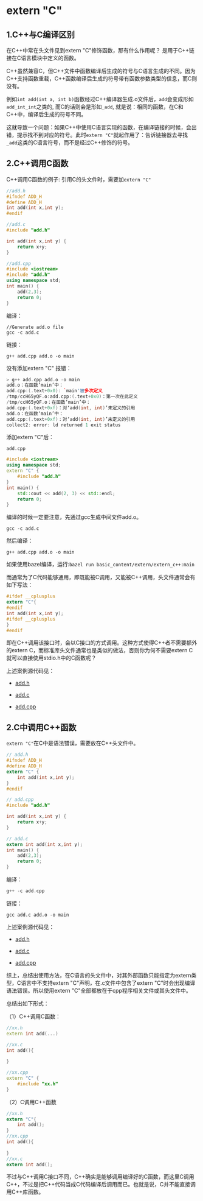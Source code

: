 # extern "C"

## 1.C++与C编译区别

在C++中常在头文件见到extern "C"修饰函数，那有什么作用呢？ 是用于C++链接在C语言模块中定义的函数。

C++虽然兼容C，但C++文件中函数编译后生成的符号与C语言生成的不同。因为C++支持函数重载，C++函数编译后生成的符号带有函数参数类型的信息，而C则没有。

例如`int add(int a, int b)`函数经过C++编译器生成.o文件后，`add`会变成形如`add_int_int`之类的, 而C的话则会是形如`_add`, 就是说：相同的函数，在C和C++中，编译后生成的符号不同。

这就导致一个问题：如果C++中使用C语言实现的函数，在编译链接的时候，会出错，提示找不到对应的符号。此时`extern "C"`就起作用了：告诉链接器去寻找`_add`这类的C语言符号，而不是经过C++修饰的符号。

## 2.C++调用C函数

C++调用C函数的例子: 引用C的头文件时，需要加`extern "C"`

```c++
//add.h
#ifndef ADD_H
#define ADD_H
int add(int x,int y);
#endif

//add.c
#include "add.h"

int add(int x,int y) {
    return x+y;
}

//add.cpp
#include <iostream>
#include "add.h"
using namespace std;
int main() {
    add(2,3);
    return 0;
}
```

编译：

```
//Generate add.o file
gcc -c add.c
```

链接：

```
g++ add.cpp add.o -o main
```

没有添加extern "C" 报错：

```c++
> g++ add.cpp add.o -o main                                   
add.o：在函数‘main’中：
add.cpp:(.text+0x0): `main'被多次定义
/tmp/ccH65yQF.o:add.cpp:(.text+0x0)：第一次在此定义
/tmp/ccH65yQF.o：在函数‘main’中：
add.cpp:(.text+0xf)：对‘add(int, int)’未定义的引用
add.o：在函数‘main’中：
add.cpp:(.text+0xf)：对‘add(int, int)’未定义的引用
collect2: error: ld returned 1 exit status
```

添加extern "C"后：

`add.cpp`

```c++
#include <iostream>
using namespace std;
extern "C" {
    #include "add.h"
}
int main() {
    std::cout << add(2, 3) << std::endl;
    return 0;
}
```

编译的时候一定要注意，先通过gcc生成中间文件add.o。

```
gcc -c add.c 
```

然后编译：

```
g++ add.cpp add.o -o main
```

如果使用bazel编译，运行:`bazel run basic_content/extern/extern_c++:main`

而通常为了C代码能够通用，即既能被C调用，又能被C++调用，头文件通常会有如下写法：

```c
#ifdef __cplusplus
extern "C"{
#endif
int add(int x,int y);
#ifdef __cplusplus
}
#endif
```

即在C++调用该接口时，会以C接口的方式调用。这种方式使得C++者不需要额外的extern C，而标准库头文件通常也是类似的做法，否则你为何不需要extern C就可以直接使用stdio.h中的C函数呢？


上述案例源代码见：

- [add.h](extern_c++/add.h)

- [add.c](extern_c++/add.c)

- [add.cpp](extern_c++/add.cpp)

## 2.C中调用C++函数

`extern "C"`在C中是语法错误，需要放在C++头文件中。

```c
// add.h
#ifndef ADD_H
#define ADD_H
extern "C" {
    int add(int x,int y);
}
#endif

// add.cpp
#include "add.h"

int add(int x,int y) {
    return x+y;
}

// add.c
extern int add(int x,int y);
int main() {
    add(2,3);
    return 0;
}
```

编译：

```c
g++ -c add.cpp
```

链接：

```
gcc add.c add.o -o main
```

上述案例源代码见：

- [add.h](extern_c/add.h)

- [add.c](extern_c/add.c)

- [add.cpp](extern_c/add.cpp)

综上，总结出使用方法，在C语言的头文件中，对其外部函数只能指定为extern类型，C语言中不支持extern "C"声明，在.c文件中包含了extern "C"时会出现编译语法错误。所以使用extern "C"全部都放在于cpp程序相关文件或其头文件中。

总结出如下形式：

（1）C++调用C函数：

```c++
//xx.h
extern int add(...)

//xx.c
int add(){
    
}

//xx.cpp
extern "C" {
    #include "xx.h"
}
```

（2）C调用C++函数

```c
//xx.h
extern "C"{
    int add();
}
//xx.cpp
int add(){
    
}
//xx.c
extern int add();
```


不过与C++调用C接口不同，C++确实是能够调用编译好的C函数，而这里C调用C++，不过是把C++代码当成C代码编译后调用而已。也就是说，C并不能直接调用C++库函数。
